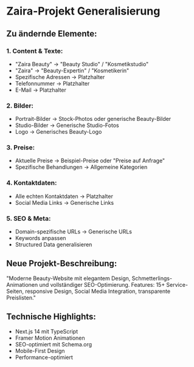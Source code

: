 # Zaira-Projekt Generalisierung

## Zu ändernde Elemente:

### 1. Content & Texte:
- "Zaira Beauty" → "Beauty Studio" / "Kosmetikstudio"
- "Zaira" → "Beauty-Expertin" / "Kosmetikerin"
- Spezifische Adressen → Platzhalter
- Telefonnummer → Platzhalter
- E-Mail → Platzhalter

### 2. Bilder:
- Portrait-Bilder → Stock-Photos oder generische Beauty-Bilder
- Studio-Bilder → Generische Studio-Fotos
- Logo → Generisches Beauty-Logo

### 3. Preise:
- Aktuelle Preise → Beispiel-Preise oder "Preise auf Anfrage"
- Spezifische Behandlungen → Allgemeine Kategorien

### 4. Kontaktdaten:
- Alle echten Kontaktdaten → Platzhalter
- Social Media Links → Generische Links

### 5. SEO & Meta:
- Domain-spezifische URLs → Generische URLs
- Keywords anpassen
- Structured Data generalisieren

## Neue Projekt-Beschreibung:
"Moderne Beauty-Website mit elegantem Design, Schmetterlings-Animationen und vollständiger SEO-Optimierung. Features: 15+ Service-Seiten, responsive Design, Social Media Integration, transparente Preislisten."

## Technische Highlights:
- Next.js 14 mit TypeScript
- Framer Motion Animationen
- SEO-optimiert mit Schema.org
- Mobile-First Design
- Performance-optimiert 